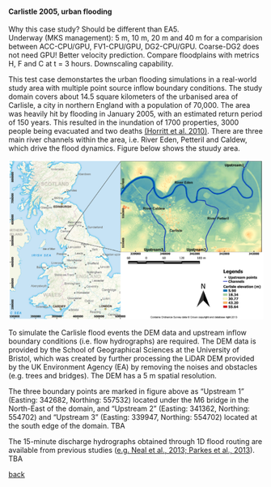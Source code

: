 #### Carlistle 2005, urban flooding

Why this case study? Should be different than EA5.  
Underway (MKS management): 5 m, 10 m, 20 m and 40 m for a comparision between ACC-CPU/GPU, FV1-CPU/GPU, DG2-CPU/GPU. Coarse-DG2 does not need GPU! Better velocity prediction. Compare floodplains with metrics H, F and C at t = 3 hours. Downscaling capability.

This test case demonstartes the urban flooding simulations in a real-world study area with multiple point source inflow boundary conditions. The study domain covers about 14.5 square kilometers of the urbanised area of Carlisle, a city in northern England with a population of 70,000. The area was heavily hit by flooding in January 2005, with an estimated return period of 150 years. This resulted in the inundation of 1700 properties, 3000 people being evacuated and two deaths [(Horritt et al. 2010)](https://www.icevirtuallibrary.com/doi/pdf/10.1680/wama.2010.163.6.273). There are three main river channels within the area, i.e. River Eden, Petteril and Caldew, which drive the flood dynamics. Figure below shows the stuudy area.

![Image](/Figures/carl_1.PNG)

To simulate the Carlisle flood events the DEM data and upstream inflow boundary conditions (i.e. flow hydrographs) are required. The DEM data is provided by the School of Geographical Sciences at the University of Bristol, which was created by further processing the LiDAR DEM provided by the UK Environment Agency (EA) by removing the noises and obstacles (e.g. trees and bridges). The DEM has a 5 m spatial resolution. 

The three boundary points are marked in figure above as “Upstream 1” (Easting: 342682, Northing: 557532) located under the M6 bridge in the North-East of the domain, and “Upstream 2” (Easting: 341362, Northing: 554702) and “Upstream 3” (Easting: 339947, Northing: 554702) located at the south edge of the
domain. TBA 

The 15-minute discharge hydrographs obtained through 1D flood routing are available from previous studies ([e.g. Neal et al., 2013; Parkes et al., 2013]()). TBA

[back](/LISFLOOD8.0.md)

